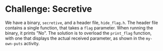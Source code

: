 # Challenge: Secretive

We have a binary, `secretive`, and a header file, `hide_flag.h`.
The header file contains a single function, that takes a `flag` parameter.
When running the binary, it prints "No".
The solution is to overload the `print_flag` function, with one that displays the actual received parameter, as shown in the `my-own-puts` activity.

